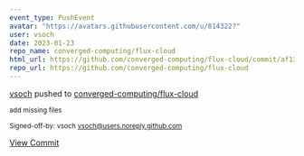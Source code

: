 ```yaml
---
event_type: PushEvent
avatar: "https://avatars.githubusercontent.com/u/814322?"
user: vsoch
date: 2023-01-23
repo_name: converged-computing/flux-cloud
html_url: https://github.com/converged-computing/flux-cloud/commit/af13a651d3695d31c1c4a29e1c77797324c9b3a7
repo_url: https://github.com/converged-computing/flux-cloud
---
```


<a href='https://github.com/vsoch' target='_blank'>vsoch</a> pushed to <a href='https://github.com/converged-computing/flux-cloud' target='_blank'>converged-computing/flux-cloud</a>

<small>add missing files

Signed-off-by: vsoch <vsoch@users.noreply.github.com></small>

<a href='https://github.com/converged-computing/flux-cloud/commit/af13a651d3695d31c1c4a29e1c77797324c9b3a7' target='_blank'>View Commit</a>